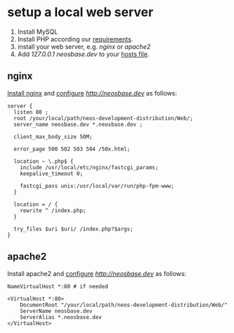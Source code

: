 # setup a local web server

1. Install MySQL
1. Install PHP according our [requirements](http://flowframework.readthedocs.org//en/stable/TheDefinitiveGuide/PartII/Requirements.html).
2. install your web server, e.g. *nginx* or *apache2*
3. Add *127.0.0.1 neosbase.dev* to your [hosts file]("https://en.wikipedia.org/wiki/Hosts_(file)").
  
## nginx

[Install nginx](http://nginx.org/en/docs/install.html) and
  [configure](https://www.linode.com/docs/websites/nginx/how-to-configure-nginx) *http://neosbase.dev* as follows:

```
server {
  listen 80 ;
  root /your/local/path/neos-development-distribution/Web/;
  server_name neosbase.dev *.neosbase.dev ;

  client_max_body_size 50M;

  error_page 500 502 503 504 /50x.html;

  location ~ \.php$ {
    include /usr/local/etc/nginx/fastcgi_params;
    keepalive_timeout 0;

    fastcgi_pass unix:/usr/local/var/run/php-fpm-www;
  }

  location = / {
    rewrite ^ /index.php;
  }

  try_files $uri $uri/ /index.php?$args;
}
```

## apache2

Install apache2 and [configure](https://httpd.apache.org/docs/trunk/vhosts/) *http://neosbase.dev* as follows:

```
NameVirtualHost *:80 # if needed

<VirtualHost *:80>
    DocumentRoot "/your/local/path/neos-development-distribution/Web/"
    ServerName neosbase.dev
    ServerAlias *.neosbase.dev
</VirtualHost>
```